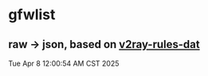 # gfwlist
## raw -> json, based on [v2ray-rules-dat](https://github.com/Loyalsoldier/v2ray-rules-dat)
Tue Apr  8 12:00:54 AM CST 2025

